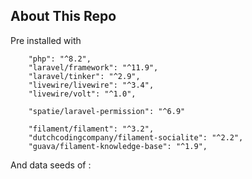 ## About This Repo

Pre installed with 
        
        "php": "^8.2",
        "laravel/framework": "^11.9",
        "laravel/tinker": "^2.9",
        "livewire/livewire": "^3.4",
        "livewire/volt": "^1.0",

        "spatie/laravel-permission": "^6.9"
        
        "filament/filament": "^3.2",
        "dutchcodingcompany/filament-socialite": "^2.2",
        "guava/filament-knowledge-base": "^1.9",
        
And data seeds of :

